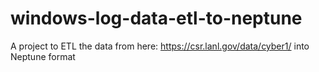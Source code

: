 # windows-log-data-etl-to-neptune
A project to ETL the data from here: https://csr.lanl.gov/data/cyber1/ into Neptune format

